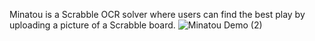 Minatou is a Scrabble OCR solver where users can find the best play by uploading a picture of a Scrabble board.
![Minatou Demo (2)](https://github.com/user-attachments/assets/be9788d2-670f-4143-8bb0-6d3c9aa8dbab)
